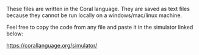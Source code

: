 These files are written in the Coral language. 
They are saved as text files because they cannot be run locally on a windows/mac/linux machine.

Feel free to copy  the code from any file and paste it in the simulator linked below:

https://corallanguage.org/simulator/